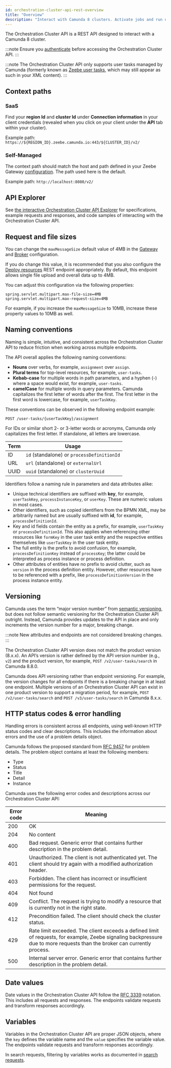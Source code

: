 ```yaml
---
id: orchestration-cluster-api-rest-overview
title: "Overview"
description: "Interact with Camunda 8 clusters. Activate jobs and run user task state operations for Camunda user tasks."
---
```


The Orchestration Cluster API is a REST API designed to interact with a Camunda 8 cluster.

:::note
Ensure you [authenticate](./orchestration-cluster-api-rest-authentication.md) before accessing the Orchestration Cluster API.
:::

:::note
The Orchestration Cluster API only supports user tasks managed by Camunda (formerly known as [Zeebe user tasks](/apis-tools/migration-manuals/migrate-to-camunda-user-tasks.md), which may still appear as such in your XML content).
:::

## Context paths

### SaaS

Find your **region Id** and **cluster Id** under **Connection information** in your client credentials (revealed when you click on your client under the **API** tab within your cluster).

Example path: `https://${REGION_ID}.zeebe.camunda.io:443/${CLUSTER_ID}/v2/`

### Self-Managed

The context path should match the host and path defined in your Zeebe Gateway [configuration](/self-managed/setup/guides/ingress-setup.md). The path used here is the default.

Example path: `http://localhost:8080/v2/`

## API Explorer

See [the interactive Orchestration Cluster API Explorer][camunda-api-explorer] for specifications, example requests and responses, and code samples of interacting with the Orchestration Cluster API.

## Request and file sizes

You can change the `maxMessageSize` default value of 4MB in the [Gateway](../../self-managed/zeebe-deployment/configuration/gateway.md#zeebegatewaynetwork) and [Broker](../../self-managed/zeebe-deployment/configuration/broker.md#zeebebrokernetwork) configuration.

If you do change this value, it is recommended that you also configure the [Deploy resources](./specifications/create-deployment.api.mdx) REST endpoint appropriately. By default, this endpoint allows single file upload and overall data up to 4MB.

You can adjust this configuration via the following properties:

```properties
spring.servlet.multipart.max-file-size=4MB
spring.servlet.multipart.max-request-size=4MB
```

For example, if you increase the `maxMessageSize` to 10MB, increase these property values to 10MB as well.

[camunda-api-explorer]: ./specifications/camunda-8-rest-api.info.mdx

## Naming conventions

Naming is simple, intuitive, and consistent across the Orchestration Cluster API to reduce friction when working across multiple endpoints.

The API overall applies the following naming conventions:

- **Nouns** over verbs, for example, `assignment` over `assign`.
- **Plural terms** for top-level resources, for example, `user-tasks`.
- **Kebab-case** for multiple words in path parameters, and a hyphen (-) where a space would exist, for example, `user-tasks`.
- **camelCase** for multiple words in query parameters. Camunda capitalizes the first letter of words after the first. The first letter in the first word is lowercase, for example, `userTaskKey`.

These conventions can be observed in the following endpoint example:

`POST /user-tasks/{userTaskKey}/assignment`

For IDs or similar short 2- or 3-letter words or acronyms, Camunda only capitalizes the first letter. If standalone, all letters are lowercase.

| Term | Usage                                      |
| ---- | ------------------------------------------ |
| ID   | `id` (standalone) or `processDefinitionId` |
| URL  | `url` (standalone) or `externalUrl`        |
| UUID | `uuid` (standalone) or `clusterUuid`       |

Identifiers follow a naming rule in parameters and data attributes alike:

- Unique technical identifiers are suffixed with **key**, for example, `userTaskKey`, `processInstanceKey`, or `userKey`. These are numeric values in most cases.
- Other identifiers, such as copied identifiers from the BPMN XML, may be arbitrarily named but are usually suffixed with **id**, for example, `processDefinitionId`.
- Key and id fields contain the entity as a prefix, for example, `userTaskKey` or `processDefinitionId`. This also applies when referencing other resources like `formKey` in the user task entity and the respective entities themselves like `userTaskKey` in the user task entity.
- The full entity is the prefix to avoid confusion, for example, `processDefinitionKey` instead of `processKey`; the latter could be interpreted as process instance or process definition.
- Other attributes of entities have no prefix to avoid clutter, such as `version` in the process definition entity. However, other resources have to be referenced with a prefix, like `processDefinitionVersion` in the process instance entity.

## Versioning

Camunda uses the term “major version number” from [semantic versioning](https://semver.org/), but does not follow semantic versioning for the Orchestration Cluster API outright. Instead, Camunda provides updates to the API in place and only increments the version number for a major, breaking change.

:::note
New attributes and endpoints are not considered breaking changes.
:::

The Orchestration Cluster API version does not match the product version (8.x.x). An API’s version is rather defined by the API version number (e.g., `v2`) and the product version, for example, `POST /v2/user-tasks/search` in Camunda 8.8.0.

Camunda does API versioning rather than endpoint versioning. For example, the version changes for all endpoints if there is a breaking change in at least one endpoint. Multiple versions of an Orchestration Cluster API can exist in one product version to support a migration period, for example, `POST /v2/user-tasks/search` and `POST /v3/user-tasks/search` in Camunda 8.x.x.

## HTTP status codes & error handling

Handling errors is consistent across all endpoints, using well-known HTTP status codes and clear descriptions. This includes the information about errors and the use of a problem details object.

Camunda follows the proposed standard from [RFC 9457](https://www.rfc-editor.org/rfc/rfc9457) for problem details. The problem object contains at least the following members:

- Type
- Status
- Title
- Detail
- Instance

Camunda uses the following error codes and descriptions across our Orchestration Cluster API:

| Error code | Meaning                                                                                                                                                                    |
| ---------- | -------------------------------------------------------------------------------------------------------------------------------------------------------------------------- |
| 200        | OK                                                                                                                                                                         |
| 204        | No content                                                                                                                                                                 |
| 400        | Bad request. Generic error that contains further description in the problem detail.                                                                                        |
| 401        | Unauthorized. The client is not authenticated yet. The client should try again with a modified authorization header.                                                       |
| 403        | Forbidden. The client has incorrect or insufficient permissions for the request.                                                                                           |
| 404        | Not found                                                                                                                                                                  |
| 409        | Conflict. The request is trying to modify a resource that is currently not in the right state.                                                                             |
| 412        | Precondition failed. The client should check the cluster status.                                                                                                           |
| 429        | Rate limit exceeded. The client exceeds a defined limit of requests, for example, Zeebe signaling backpressure due to more requests than the broker can currently process. |
| 500        | Internal server error. Generic error that contains further description in the problem detail.                                                                              |

## Date values

Date values in the Orchestration Cluster API follow the [RFC 3339](https://www.rfc-editor.org/rfc/rfc3339) notation. This includes all requests and responses. The endpoints validate requests and transform responses accordingly.

## Variables

Variables in the Orchestration Cluster API are proper JSON objects, where the `key` defines the variable name and the `value` specifies the variable value. The endpoints validate requests and transform responses accordingly.

In search requests, filtering by variables works as documented in [search requests](orchestration-cluster-api-rest-data-fetching.md#search-requests).
